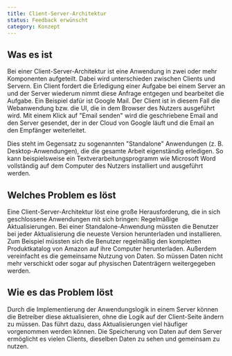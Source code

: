 ```yaml
---
title: Client-Server-Architektur
status: Feedback erwünscht
category: Konzept
---
```


## Was es ist

Bei einer Client-Server-Architektur ist eine Anwendung in zwei oder mehr Komponenten aufgeteilt. Dabei wird unterschieden zwischen Clients und Servern. 
Ein Client fordert die Erledigung einer Aufgabe bei einem Server an und der Server wiederum nimmt diese Anfrage entgegen und bearbeitet die Aufgabe. 
Ein Beispiel dafür ist Google Mail. Der Client ist in diesem Fall die Webanwendung bzw. die UI, die in dem Browser des Nutzers ausgeführt wird. 
Mit einem Klick auf "Email senden" wird die geschriebene Email and den Server gesendet, der in der Cloud von Google läuft und die Email an den Empfänger weiterleitet.

Dies steht im Gegensatz zu sogenannten "Standalone" Anwendungen (z. B. Desktop-Anwendungen), die die gesamte Arbeit eigenständig erledigen. 
So kann beispielsweise ein Textverarbeitungsprogramm wie Microsoft Word vollständig auf dem Computer des Nutzers installiert und ausgeführt werden.

## Welches Problem es löst

Eine Client-Server-Architektur löst eine große Herausforderung, die in sich geschlossene Anwendungen mit sich bringen: Regelmäßige Aktualisierungen. 
Bei einer Standalone-Anwendung müssten die Benutzer bei jeder Aktualisierung die neueste Version herunterladen und installieren. 
Zum Beispiel müssten sich die Benutzer regelmäßig den kompletten Produktkatalog von Amazon auf ihre Computer herunterladen. 
Außerdem vereinfacht es die gemeinsame Nutzung von Daten. So müssen Daten nicht mehr verschickt oder sogar auf physischen Datenträgern weitergegeben werden.

## Wie es das Problem löst

Durch die Implementierung der Anwendungslogik in einem Server können die Betreiber diese aktualisieren, ohne die Logik auf der Client-Seite ändern zu müssen. 
Das führt dazu, dass Aktualisierungen viel häufiger vorgenommen werden können. 
Die Speicherung von Daten auf dem Server ermöglicht es vielen Clients, dieselben Daten zu sehen und gemeinsam zu nutzen.

